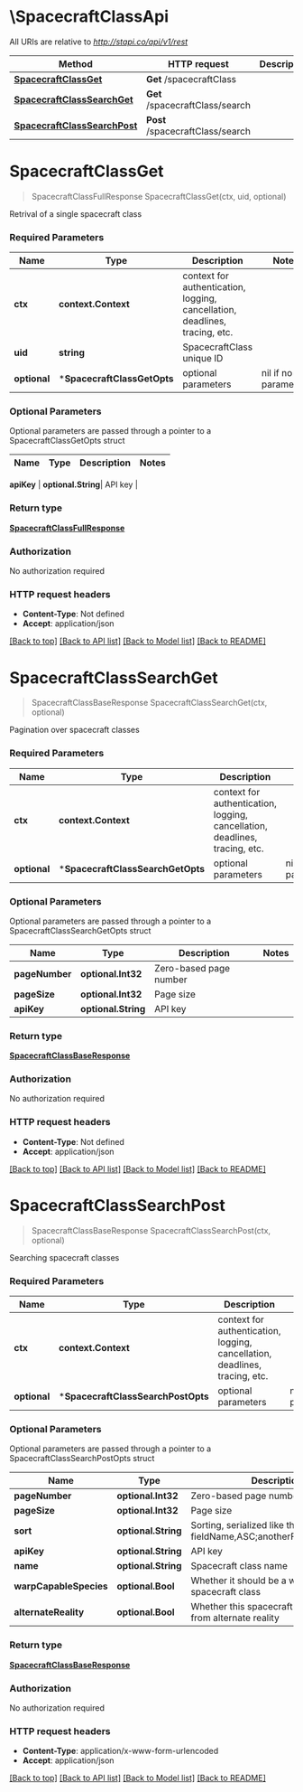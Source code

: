 # \SpacecraftClassApi

All URIs are relative to *http://stapi.co/api/v1/rest*

Method | HTTP request | Description
------------- | ------------- | -------------
[**SpacecraftClassGet**](SpacecraftClassApi.md#SpacecraftClassGet) | **Get** /spacecraftClass | 
[**SpacecraftClassSearchGet**](SpacecraftClassApi.md#SpacecraftClassSearchGet) | **Get** /spacecraftClass/search | 
[**SpacecraftClassSearchPost**](SpacecraftClassApi.md#SpacecraftClassSearchPost) | **Post** /spacecraftClass/search | 


# **SpacecraftClassGet**
> SpacecraftClassFullResponse SpacecraftClassGet(ctx, uid, optional)


Retrival of a single spacecraft class

### Required Parameters

Name | Type | Description  | Notes
------------- | ------------- | ------------- | -------------
 **ctx** | **context.Context** | context for authentication, logging, cancellation, deadlines, tracing, etc.
  **uid** | **string**| SpacecraftClass unique ID | 
 **optional** | ***SpacecraftClassGetOpts** | optional parameters | nil if no parameters

### Optional Parameters
Optional parameters are passed through a pointer to a SpacecraftClassGetOpts struct

Name | Type | Description  | Notes
------------- | ------------- | ------------- | -------------

 **apiKey** | **optional.String**| API key | 

### Return type

[**SpacecraftClassFullResponse**](SpacecraftClassFullResponse.md)

### Authorization

No authorization required

### HTTP request headers

 - **Content-Type**: Not defined
 - **Accept**: application/json

[[Back to top]](#) [[Back to API list]](../README.md#documentation-for-api-endpoints) [[Back to Model list]](../README.md#documentation-for-models) [[Back to README]](../README.md)

# **SpacecraftClassSearchGet**
> SpacecraftClassBaseResponse SpacecraftClassSearchGet(ctx, optional)


Pagination over spacecraft classes

### Required Parameters

Name | Type | Description  | Notes
------------- | ------------- | ------------- | -------------
 **ctx** | **context.Context** | context for authentication, logging, cancellation, deadlines, tracing, etc.
 **optional** | ***SpacecraftClassSearchGetOpts** | optional parameters | nil if no parameters

### Optional Parameters
Optional parameters are passed through a pointer to a SpacecraftClassSearchGetOpts struct

Name | Type | Description  | Notes
------------- | ------------- | ------------- | -------------
 **pageNumber** | **optional.Int32**| Zero-based page number | 
 **pageSize** | **optional.Int32**| Page size | 
 **apiKey** | **optional.String**| API key | 

### Return type

[**SpacecraftClassBaseResponse**](SpacecraftClassBaseResponse.md)

### Authorization

No authorization required

### HTTP request headers

 - **Content-Type**: Not defined
 - **Accept**: application/json

[[Back to top]](#) [[Back to API list]](../README.md#documentation-for-api-endpoints) [[Back to Model list]](../README.md#documentation-for-models) [[Back to README]](../README.md)

# **SpacecraftClassSearchPost**
> SpacecraftClassBaseResponse SpacecraftClassSearchPost(ctx, optional)


Searching spacecraft classes

### Required Parameters

Name | Type | Description  | Notes
------------- | ------------- | ------------- | -------------
 **ctx** | **context.Context** | context for authentication, logging, cancellation, deadlines, tracing, etc.
 **optional** | ***SpacecraftClassSearchPostOpts** | optional parameters | nil if no parameters

### Optional Parameters
Optional parameters are passed through a pointer to a SpacecraftClassSearchPostOpts struct

Name | Type | Description  | Notes
------------- | ------------- | ------------- | -------------
 **pageNumber** | **optional.Int32**| Zero-based page number | 
 **pageSize** | **optional.Int32**| Page size | 
 **sort** | **optional.String**| Sorting, serialized like this: fieldName,ASC;anotherFieldName,DESC | 
 **apiKey** | **optional.String**| API key | 
 **name** | **optional.String**| Spacecraft class name | 
 **warpCapableSpecies** | **optional.Bool**| Whether it should be a warp-capable spacecraft class | 
 **alternateReality** | **optional.Bool**| Whether this spacecraft class should be from alternate reality | 

### Return type

[**SpacecraftClassBaseResponse**](SpacecraftClassBaseResponse.md)

### Authorization

No authorization required

### HTTP request headers

 - **Content-Type**: application/x-www-form-urlencoded
 - **Accept**: application/json

[[Back to top]](#) [[Back to API list]](../README.md#documentation-for-api-endpoints) [[Back to Model list]](../README.md#documentation-for-models) [[Back to README]](../README.md)

